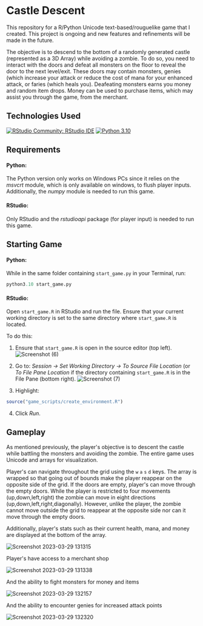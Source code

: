 # Castle Descent 

This repository for a R/Python Unicode text-based/rouguelike game that I created. This project is ongoing and new features and refinements will be made in the future. 

The objective is to descend to the bottom of a randomly generated castle (represented as a 3D Array) while avoiding a zombie. To do so, you need to interact with the doors and defeat all monsters on the floor to reveal the door to the next level/exit. These doors may contain monsters, genies (which increase your attack or reduce the cost of mana for your enhanced attack, or faries (which heals you). Deafeating monsters earns you money and random item drops. Money can be used to purchase items, which may assist you through the game, from the merchant.

## Technologies Used

[![RStudio Community: RStudio IDE](https://img.shields.io/endpoint?url=https%3A%2F%2Frstudio.github.io%2Frstudio-shields%2Fcategory%2Frstudio-ide.json)](https://community.rstudio.com/c/rstudio-ide)
[![Python 3.10](https://img.shields.io/badge/python-3.10-blue.svg)](https://www.python.org/downloads/release/python-3100/)

## Requirements

#### Python:

The Python version only works on Windows PCs since it relies on the *msvcrt* module, which is only available on windows, to flush player inputs. Additionally, the *numpy* module is needed to run this game.

#### RStudio:

Only RStudio and the *rstudioapi* package (for player input) is needed to run this game.

## Starting Game

#### Python:

While in the same folder containing `start_game.py` in your Terminal, run:
```python
python3.10 start_game.py
```
#### RStudio:

Open `start_game.R` in RStudio and run the file. Ensure that your current working directory is set to the same directory where `start_game.R` is located.

To do this:

1) Ensure that `start_game.R` is open in the source editor (top left).
![Screenshot (6)](https://user-images.githubusercontent.com/112973674/216412613-58adf35a-0e34-4bfe-87b7-eb87fb9e7806.png)

2) Go to: *Session -> Set Working Directory -> To Source File Location* (or *To File Pane Location* if the directory containing `start_game.R` is in the File Pane (bottom right).
![Screenshot (7)](https://user-images.githubusercontent.com/112973674/216412677-5743579c-9a5b-4417-ac3e-f200f07b6428.png)

3) Highlight:
```R 
source("game_scripts/create_environment.R")
```
4) Click *Run*.

## Gameplay

As mentioned previously, the player's objective is to descent the castle while battling the monsters and avoiding the zombie. The entire game uses Unicode and arrays for visualization. 

Player's can navigate throughout the grid using the `w` `a` `s` `d` keys. The array is wrapped so that going out of bounds make the player reappear on the opposite side of the grid. If the doors are empty, player's can move through the empty doors. While the player is restricted to four movements (up,down,left,right) the zombie can move in eight directions (up,down,left,right,diagonally). However, unlike the player, the zombie cannot move outside the grid to reappear at the opposite side nor can it move through the empty doors.

Additionally, player's stats such as their current health, mana, and money are displayed at the bottom of the array.

![Screenshot 2023-03-29 131315](https://user-images.githubusercontent.com/112973674/232951810-b99fda6f-8a2a-4799-81ee-abbc9c3fb4eb.png)

Player's have access to a merchant shop

![Screenshot 2023-03-29 131338](https://user-images.githubusercontent.com/112973674/232951879-da6dee34-49aa-4724-83e6-0fc20b733967.png)

And the ability to fight monsters for money and items

![Screenshot 2023-03-29 132157](https://user-images.githubusercontent.com/112973674/232952120-a4e15a95-f680-4b2f-ae2e-e31c5446a3db.png)

And the ability to encounter genies for increased attack points

![Screenshot 2023-03-29 132320](https://user-images.githubusercontent.com/112973674/232952208-948873a4-7a48-4451-84b4-3b563827dbb6.png)
